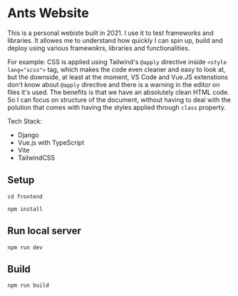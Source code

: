 # Ants Website

This is a personal webiste built in 2021. 
I use it to test frameworks and libraries. It allowes me to understand how quickly I can spin up, build and deploy using various framewokrs, libraries and functionalities.

For example: CSS is applied using Tailwind's `@apply` directive inside `<style lang="scss">` tag, which makes the code even cleaner and easy to look at, but the downside, at least at the moment, VS Code and Vue.JS extenstions don't know about `@apply` directive and there is a warning in the editor on files it's used.
The benefits is that we have an absolutely clean HTML code. So I can focus on structure of the document, without having to deal with the polution that comes with having the styles applied through `class` property. 


 Tech Stack: 
  - Django
  - Vue.js with TypeScript
  - Vite
  - TailwindCSS

## Setup 
`cd frontend`

`npm install`


## Run local server
`npm run dev`

## Build 
`npm run build`
